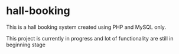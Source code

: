 # hall-booking
This is a hall booking system created using PHP and MySQL only.

This project is currently in progress and lot of functionality are still in beginning stage
